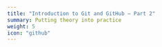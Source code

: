 ```yaml
---
title: "Introduction to Git and GitHub – Part 2"
summary: Putting theory into practice
weight: 5
icon: "github"
---
```

